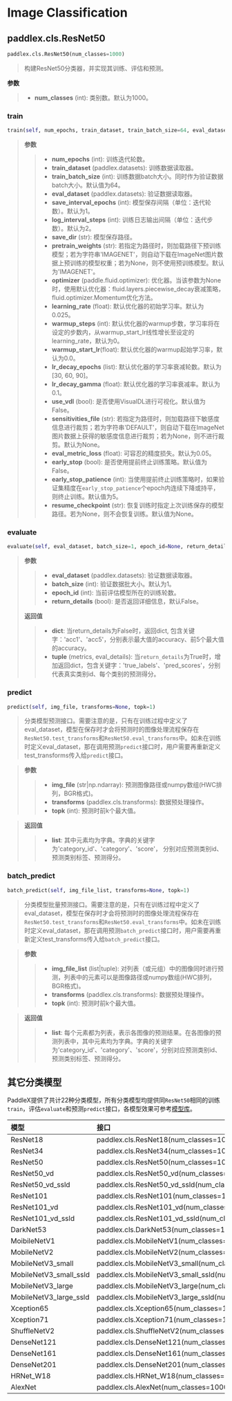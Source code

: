 # Image Classification

## paddlex.cls.ResNet50

```python
paddlex.cls.ResNet50(num_classes=1000)
```

> 构建ResNet50分类器，并实现其训练、评估和预测。  

**参数**

> - **num_classes** (int): 类别数。默认为1000。  

### train

```python
train(self, num_epochs, train_dataset, train_batch_size=64, eval_dataset=None, save_interval_epochs=1, log_interval_steps=2, save_dir='output', pretrain_weights='IMAGENET', optimizer=None, learning_rate=0.025, warmup_steps=0, warmup_start_lr=0.0, lr_decay_epochs=[30, 60, 90], lr_decay_gamma=0.1, use_vdl=False, sensitivities_file=None, eval_metric_loss=0.05, early_stop=False, early_stop_patience=5, resume_checkpoint=None)
```
>
> **参数**
>
> > - **num_epochs** (int): 训练迭代轮数。
> > - **train_dataset** (paddlex.datasets): 训练数据读取器。
> > - **train_batch_size** (int): 训练数据batch大小。同时作为验证数据batch大小。默认值为64。
> > - **eval_dataset** (paddlex.datasets): 验证数据读取器。
> > - **save_interval_epochs** (int): 模型保存间隔（单位：迭代轮数）。默认为1。
> > - **log_interval_steps** (int): 训练日志输出间隔（单位：迭代步数）。默认为2。
> > - **save_dir** (str): 模型保存路径。
> > - **pretrain_weights** (str): 若指定为路径时，则加载路径下预训练模型；若为字符串'IMAGENET'，则自动下载在ImageNet图片数据上预训练的模型权重；若为None，则不使用预训练模型。默认为'IMAGENET'。
> > - **optimizer** (paddle.fluid.optimizer): 优化器。当该参数为None时，使用默认优化器：fluid.layers.piecewise_decay衰减策略，fluid.optimizer.Momentum优化方法。
> > - **learning_rate** (float): 默认优化器的初始学习率。默认为0.025。
> > - **warmup_steps** (int): 默认优化器的warmup步数，学习率将在设定的步数内，从warmup_start_lr线性增长至设定的learning_rate，默认为0。
> > - **warmup_start_lr**(float): 默认优化器的warmup起始学习率，默认为0.0。
> > - **lr_decay_epochs** (list): 默认优化器的学习率衰减轮数。默认为[30, 60, 90]。
> > - **lr_decay_gamma** (float): 默认优化器的学习率衰减率。默认为0.1。
> > - **use_vdl** (bool): 是否使用VisualDL进行可视化。默认值为False。
> > - **sensitivities_file** (str): 若指定为路径时，则加载路径下敏感度信息进行裁剪；若为字符串'DEFAULT'，则自动下载在ImageNet图片数据上获得的敏感度信息进行裁剪；若为None，则不进行裁剪。默认为None。
> > - **eval_metric_loss** (float): 可容忍的精度损失。默认为0.05。
> > - **early_stop** (bool): 是否使用提前终止训练策略。默认值为False。
> > - **early_stop_patience** (int): 当使用提前终止训练策略时，如果验证集精度在`early_stop_patience`个epoch内连续下降或持平，则终止训练。默认值为5。
> > - **resume_checkpoint** (str): 恢复训练时指定上次训练保存的模型路径。若为None，则不会恢复训练。默认值为None。

### evaluate

```python
evaluate(self, eval_dataset, batch_size=1, epoch_id=None, return_details=False)
```
>
> **参数**
>
> > - **eval_dataset** (paddlex.datasets): 验证数据读取器。
> > - **batch_size** (int): 验证数据批大小。默认为1。
> > - **epoch_id** (int): 当前评估模型所在的训练轮数。
> > - **return_details** (bool): 是否返回详细信息，默认False。
>
> **返回值**
>
> > - **dict**: 当return_details为False时，返回dict, 包含关键字：'acc1'、'acc5'，分别表示最大值的accuracy、前5个最大值的accuracy。
> > - **tuple** (metrics, eval_details): 当`return_details`为True时，增加返回dict，包含关键字：'true_labels'、'pred_scores'，分别代表真实类别id、每个类别的预测得分。

### predict

```python
predict(self, img_file, transforms=None, topk=1)
```

> 分类模型预测接口。需要注意的是，只有在训练过程中定义了eval_dataset，模型在保存时才会将预测时的图像处理流程保存在`ResNet50.test_transforms`和`ResNet50.eval_transforms`中。如未在训练时定义eval_dataset，那在调用预测`predict`接口时，用户需要再重新定义test_transforms传入给`predict`接口。

> **参数**
>
> > - **img_file** (str|np.ndarray): 预测图像路径或numpy数组(HWC排列，BGR格式)。
> > - **transforms** (paddlex.cls.transforms): 数据预处理操作。
> > - **topk** (int): 预测时前k个最大值。

> **返回值**
>
> > - **list**: 其中元素均为字典。字典的关键字为'category_id'、'category'、'score'，
> >       分别对应预测类别id、预测类别标签、预测得分。

### batch_predict

```python
batch_predict(self, img_file_list, transforms=None, topk=1)
```

> 分类模型批量预测接口。需要注意的是，只有在训练过程中定义了eval_dataset，模型在保存时才会将预测时的图像处理流程保存在`ResNet50.test_transforms`和`ResNet50.eval_transforms`中。如未在训练时定义eval_dataset，那在调用预测`batch_predict`接口时，用户需要再重新定义test_transforms传入给`batch_predict`接口。

> **参数**
>
> > - **img_file_list** (list|tuple): 对列表（或元组）中的图像同时进行预测，列表中的元素可以是图像路径或numpy数组(HWC排列，BGR格式)。
> > - **transforms** (paddlex.cls.transforms): 数据预处理操作。
> > - **topk** (int): 预测时前k个最大值。

> **返回值**
>
> > - **list**: 每个元素都为列表，表示各图像的预测结果。在各图像的预测列表中，其中元素均为字典。字典的关键字为'category_id'、'category'、'score'，分别对应预测类别id、预测类别标签、预测得分。


## 其它分类模型

PaddleX提供了共计22种分类模型，所有分类模型均提供同`ResNet50`相同的训练`train`，评估`evaluate`和预测`predict`接口，各模型效果可参考[模型库](https://paddlex.readthedocs.io/zh_CN/latest/appendix/model_zoo.html)。

| 模型              | 接口                    |
| :---------------- | :---------------------- |
| ResNet18          | paddlex.cls.ResNet18(num_classes=1000) |
| ResNet34          | paddlex.cls.ResNet34(num_classes=1000) |
| ResNet50          | paddlex.cls.ResNet50(num_classes=1000) |
| ResNet50_vd       | paddlex.cls.ResNet50_vd(num_classes=1000) |
| ResNet50_vd_ssld    | paddlex.cls.ResNet50_vd_ssld(num_classes=1000) |
| ResNet101          | paddlex.cls.ResNet101(num_classes=1000) |
| ResNet101_vd        | paddlex.cls.ResNet101_vd(num_classes=1000) |
| ResNet101_vd_ssld      | paddlex.cls.ResNet101_vd_ssld(num_classes=1000) |
| DarkNet53      | paddlex.cls.DarkNet53(num_classes=1000) |
| MoibileNetV1         | paddlex.cls.MobileNetV1(num_classes=1000) |
| MobileNetV2       | paddlex.cls.MobileNetV2(num_classes=1000) |
| MobileNetV3_small       | paddlex.cls.MobileNetV3_small(num_classes=1000) |
| MobileNetV3_small_ssld  | paddlex.cls.MobileNetV3_small_ssld(num_classes=1000) |
| MobileNetV3_large   | paddlex.cls.MobileNetV3_large(num_classes=1000) |
| MobileNetV3_large_ssld | paddlex.cls.MobileNetV3_large_ssld(num_classes=1000) |
| Xception65     | paddlex.cls.Xception65(num_classes=1000) |
| Xception71     | paddlex.cls.Xception71(num_classes=1000) |
| ShuffleNetV2     | paddlex.cls.ShuffleNetV2(num_classes=1000) |
| DenseNet121      | paddlex.cls.DenseNet121(num_classes=1000) |
| DenseNet161       | paddlex.cls.DenseNet161(num_classes=1000) |
| DenseNet201       | paddlex.cls.DenseNet201(num_classes=1000) |
| HRNet_W18       | paddlex.cls.HRNet_W18(num_classes=1000) |
| AlexNet         | paddlex.cls.AlexNet(num_classes=1000) |
